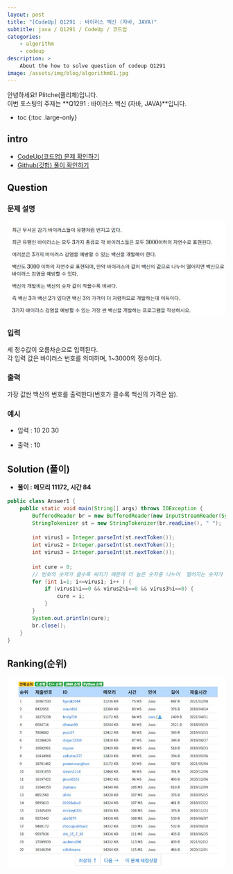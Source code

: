 ```yaml
---
layout: post
title: "[CodeUp] Q1291 : 바이러스 백신 (자바, JAVA)"
subtitle: java / Q1291 / CodeUp / 코드업
categories:
    - algorithm
    - codeup
description: >
    About the how to solve question of codeup Q1291
image: /assets/img/blog/algorithm01.jpg
---
```


안녕하세요! Plitche(플리체)입니다.  
이번 포스팅의 주제는 **Q1291 : 바이러스 백신 (자바, JAVA)**입니다.

* toc
{:toc .large-only}

## intro
* [CodeUp(코드업) 문제 확인하기](https://codeup.kr/problem.php?id=1291)  
* [Github(깃헙) 풀이 확인하기](https://github.com/plitche/CodeUp_Solution/tree/master/Q1201~Q1300/Q1291)  

## Question
### 문제 설명
![](/assets/post/codeup/Q1200~Q1299/20210911_01/01.JPG)  

### 입력
세 정수값이 오름차순으로 입력된다.  
각 입력 값은 바이러스 번호를 의미하며, 1~3000의 정수이다.  

### 출력
가장 값싼 백신의 번호를 출력한다(번호가 클수록 백신의 가격은 쌈).  

### 예시
* 입력 : 10 20 30  

* 출력 : 10  

## Solution (풀이)
* **풀이 : 메모리 11172, 시간 84**  

```java
public class Answer1 {
	public static void main(String[] args) throws IOException {
		BufferedReader br = new BufferedReader(new InputStreamReader(System.in));
		StringTokenizer st = new StringTokenizer(br.readLine(), " ");
		
		int virus1 = Integer.parseInt(st.nextToken());
		int virus2 = Integer.parseInt(st.nextToken());
		int virus3 = Integer.parseInt(st.nextToken());
		
		int cure = 0;
		// 번호의 숫자가 클수록 싸지기 때문에 더 높은 숫자중 나누어  떨어지는 숫자가 있으면 계속 cure 갱신
		for (int i=1; i<=virus1; i++ ) {
			if (virus1%i==0 && virus2%i==0 && virus3%i==0) {
				cure = i;
			}
		}
		System.out.println(cure);
		br.close();
	}
}
```  

## Ranking(순위)
![](/assets/post/codeup/Q1200~Q1299/20210911_01/02.JPG)  